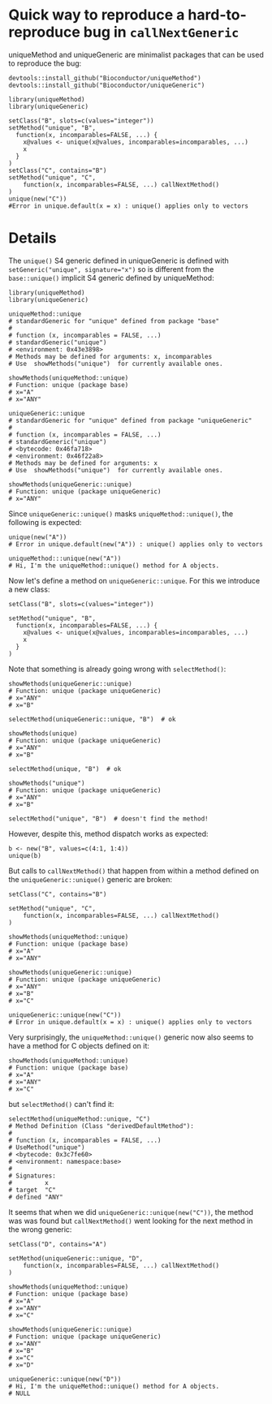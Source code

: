 # Quick way to reproduce a hard-to-reproduce bug in `callNextGeneric`

uniqueMethod and uniqueGeneric are minimalist packages that can be used
to reproduce the bug:

    devtools::install_github("Bioconductor/uniqueMethod")
    devtools::install_github("Bioconductor/uniqueGeneric")

    library(uniqueMethod)
    library(uniqueGeneric)

    setClass("B", slots=c(values="integer"))
    setMethod("unique", "B",
      function(x, incomparables=FALSE, ...) {
        x@values <- unique(x@values, incomparables=incomparables, ...)
        x
      }
    )
    setClass("C", contains="B")
    setMethod("unique", "C",
        function(x, incomparables=FALSE, ...) callNextMethod()
    )
    unique(new("C"))
    #Error in unique.default(x = x) : unique() applies only to vectors

# Details

The `unique()` S4 generic defined in uniqueGeneric is defined with
`setGeneric("unique", signature="x")` so is different from the
`base::unique()` implicit S4 generic defined by uniqueMethod:

    library(uniqueMethod)
    library(uniqueGeneric)

    uniqueMethod::unique
    # standardGeneric for "unique" defined from package "base"
    #
    # function (x, incomparables = FALSE, ...) 
    # standardGeneric("unique")
    # <environment: 0x43e3898>
    # Methods may be defined for arguments: x, incomparables
    # Use  showMethods("unique")  for currently available ones.

    showMethods(uniqueMethod::unique)
    # Function: unique (package base)
    # x="A"
    # x="ANY"

    uniqueGeneric::unique
    # standardGeneric for "unique" defined from package "uniqueGeneric"
    #
    # function (x, incomparables = FALSE, ...) 
    # standardGeneric("unique")
    # <bytecode: 0x46fa718>
    # <environment: 0x46f22a8>
    # Methods may be defined for arguments: x
    # Use  showMethods("unique")  for currently available ones.

    showMethods(uniqueGeneric::unique)
    # Function: unique (package uniqueGeneric)
    # x="ANY"

Since `uniqueGeneric::unique()` masks `uniqueMethod::unique()`, the
following is expected:

    unique(new("A"))
    # Error in unique.default(new("A")) : unique() applies only to vectors

    uniqueMethod:::unique(new("A"))
    # Hi, I'm the uniqueMethod::unique() method for A objects.

Now let's define a method on `uniqueGeneric::unique`. For this we introduce
a new class:

    setClass("B", slots=c(values="integer"))

    setMethod("unique", "B",
      function(x, incomparables=FALSE, ...) {
        x@values <- unique(x@values, incomparables=incomparables, ...)
        x
      }
    )

Note that something is already going wrong with `selectMethod()`:

    showMethods(uniqueGeneric::unique)
    # Function: unique (package uniqueGeneric)
    # x="ANY"
    # x="B"

    selectMethod(uniqueGeneric::unique, "B")  # ok

    showMethods(unique)
    # Function: unique (package uniqueGeneric)
    # x="ANY"
    # x="B"

    selectMethod(unique, "B")  # ok

    showMethods("unique")
    # Function: unique (package uniqueGeneric)
    # x="ANY"
    # x="B"

    selectMethod("unique", "B")  # doesn't find the method!

However, despite this, method dispatch works as expected:

    b <- new("B", values=c(4:1, 1:4))
    unique(b)

But calls to `callNextMethod()` that happen from within a method defined
on the `uniqueGeneric::unique()` generic are broken:

    setClass("C", contains="B")

    setMethod("unique", "C",
        function(x, incomparables=FALSE, ...) callNextMethod()
    )

    showMethods(uniqueMethod::unique)
    # Function: unique (package base)
    # x="A"
    # x="ANY"

    showMethods(uniqueGeneric::unique)
    # Function: unique (package uniqueGeneric)
    # x="ANY"
    # x="B"
    # x="C"

    uniqueGeneric::unique(new("C"))
    # Error in unique.default(x = x) : unique() applies only to vectors

Very surprisingly, the `uniqueMethod::unique()` generic now also seems
to have a method for C objects defined on it:

    showMethods(uniqueMethod::unique)
    # Function: unique (package base)
    # x="A"
    # x="ANY"
    # x="C"

but `selectMethod()` can't find it:

    selectMethod(uniqueMethod::unique, "C")
    # Method Definition (Class "derivedDefaultMethod"):
    #
    # function (x, incomparables = FALSE, ...) 
    # UseMethod("unique")
    # <bytecode: 0x3c7fe60>
    # <environment: namespace:base>
    #
    # Signatures:
    #         x    
    # target  "C"  
    # defined "ANY"

It seems that when we did `uniqueGeneric::unique(new("C"))`, the method was
was found but `callNextMethod()` went looking for the next method in the
wrong generic:

    setClass("D", contains="A")

    setMethod(uniqueGeneric::unique, "D",
        function(x, incomparables=FALSE, ...) callNextMethod()
    )

    showMethods(uniqueMethod::unique)
    # Function: unique (package base)
    # x="A"
    # x="ANY"
    # x="C"

    showMethods(uniqueGeneric::unique)
    # Function: unique (package uniqueGeneric)
    # x="ANY"
    # x="B"
    # x="C"
    # x="D"

    uniqueGeneric::unique(new("D"))
    # Hi, I'm the uniqueMethod::unique() method for A objects.
    # NULL

